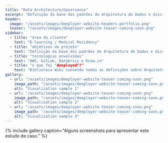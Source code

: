 ```yaml
---
title: "Data Architecture/Governance" 
excerpt: "Definição da base dos padrões de Arquitetura de Dados e disciplina de Governança de Dados para que a empresa pudesse implementar todos os projetos e assuntos relacionados a Data Science."
header:
  image: "/assets/images/deeployer-website-headers-portfolio.png"
  teaser: "/assets/images/deeployer-website-teaser-coming-soon.png"
sidebar:
  - title: "área do cliente"
    text: "E-learning / Medical Residency"
  - title: "objetivos do projeto"
    text: "Definição da base dos padrões de Arquitetura de Dados e disciplina de Governança de Dados para que a empresa pudesse implementar todos os projetos e assuntos relacionados a Data Science, tais como: Data Lineage, Data Quality, Data Monitoring, Data Archive/Purge, Data Delivery, dentre outros."
  - title: "tecnologias envolvidas"
    text: "AWS, GitLab, Databrics e Draw.io"
  - title: "o que foi "deeployed"?"
    text: "Biblioteca Wiki contendo todas as definições sobre Arquitetura de Dados e Governança de Dados, blueprints e diagramas em Draw.io, repositório GitLab e treinamento."
gallery:
  - url: "/assets/images/deeployer-website-teaser-coming-soon.png"
    image_path: "/assets/images/deeployer-website-teaser-coming-soon.png"
    alt: "Visualization sample 1"
  - url: "/assets/images/deeployer-website-teaser-coming-soon.png"
    image_path: "/assets/images/deeployer-website-teaser-coming-soon.png"
    alt: "Visualization sample 2"
  - url: "/assets/images/deeployer-website-teaser-coming-soon.png"
    image_path: "/assets/images/deeployer-website-teaser-coming-soon.png"
    alt: "Visualization sample 3"
---
```


{% include gallery caption="Alguns screenshots para apresentar este estudo de caso." %}